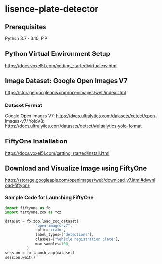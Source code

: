 # lisence-plate-detector

## Prerequisites
Python 3.7 - 3.10, PIP

## Python Virtual Environment Setup
https://docs.voxel51.com/getting_started/virtualenv.html

## Image Dataset: Google Open Images V7
https://storage.googleapis.com/openimages/web/index.html

### Dataset Format
Google Open Images V7: https://docs.ultralytics.com/datasets/detect/open-images-v7/
YoloV8: https://docs.ultralytics.com/datasets/detect/#ultralytics-yolo-format

## FiftyOne Installation
https://docs.voxel51.com/getting_started/install.html

## Download and Visualize Image using FiftyOne
https://storage.googleapis.com/openimages/web/download_v7.html#download-fiftyone

### Sample Code for Launching FiftyOne

```python
import fiftyone as fo
import fiftyone.zoo as foz

dataset = fo.zoo.load_zoo_dataset(
              "open-images-v7",
              split="train",
              label_types=["detections"],
              classes=["Vehicle registration plate"],
              max_samples=100,
          )
session = fo.launch_app(dataset)
session.wait() 
```

